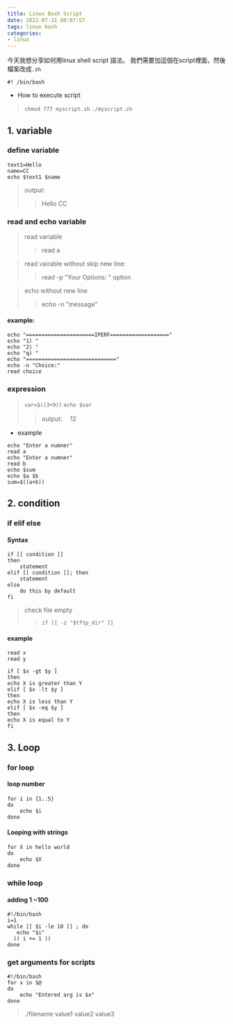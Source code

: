 ```yaml
---
title: Linux Bash Script
date: 2022-07-31 08:07:57
tags: linux bash
categories:
- linux 
---
```

今天我想分享如何用linux shell script 語法。
我們需要加這個在script裡面，然後檔案改成`.sh`

```
#! /bin/bash
```

- How to execute script
> `chmod 777 myscript.sh`
> `./myscript.sh`

## 1. variable 
### define variable
```
text1=Hello
name=CC
echo $text1 $name
```
> output:
>> Hello CC

### read and echo variable
> read variable
>> read a

> read vairable without skip new line: 
>> read -p "Your Options: " option

> echo without new line
>> echo -n "message" 

#### example: 
```
echo "======================IPERF==================="
echo "1) "
echo "2) "
echo "q) "
echo "============================="
echo -n "Choice:"
read choice
```
### expression
> `var=$((3+9))`
> `echo $var`
>> output:
>>　12


- example 
```
echo "Enter a numner"
read a
echo "Enter a numner"
read b
echo $sum
echo $a $b
sum=$((a+b))
```

## 2. condition

### if elif else 
#### Syntax
```
if [[ condition ]]
then
	statement
elif [[ condition ]]; then
	statement 
else
	do this by default
fi
```

> check file empty
>> `if [[ -z "$tftp_dir" ]]`

#### example
```
read x
read y

if [ $x -gt $y ]
then
echo X is greater than Y
elif [ $x -lt $y ]
then
echo X is less than Y
elif [ $x -eq $y ]
then
echo X is equal to Y
fi
```

## 3. Loop
### for loop
#### loop number
```
for i in {1..5}
do
    echo $i
done
```
#### Looping with strings

```
for X in hello world 
do
	echo $X
done
```

### while loop
#### adding 1 ~100
```
#!/bin/bash
i=1
while [[ $i -le 10 ]] ; do
   echo "$i"
  (( i += 1 ))
done
```

###  get arguments for scripts

```
#!/bin/bash
for x in $@
do
    echo "Entered arg is $x"
done
```

> ./filename value1 value2 value3